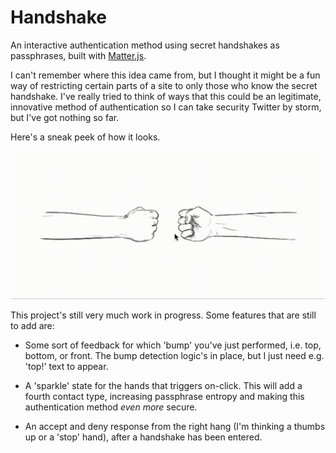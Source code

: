 # Handshake

An interactive authentication method using secret handshakes as passphrases, built with [Matter.js](https://brm.io/matter-js/).

I can't remember where this idea came from, but I thought it might be a fun way of restricting certain parts of a site to only those who know the secret handshake. I've really tried to think of ways that this could be an legitimate, innovative method of authentication so I can take security Twitter by storm, but I've got nothing so far.

Here's a sneak peek of how it looks.

![Handshake demo](https://raw.githubusercontent.com/egargan/handshake/main/readme-demo.gif)

This project's still very much work in progress. Some features that are still to add are:

* Some sort of feedback for which 'bump' you've just performed, i.e. top, bottom, or front. The bump detection logic's in place, but I just need e.g. 'top!' text to appear.

* A 'sparkle' state for the hands that triggers on-click. This will add a fourth contact type, increasing passphrase entropy and making this authentication method _even more_ secure.

* An accept and deny response from the right hang (I'm thinking a thumbs up or a 'stop' hand), after a handshake has been entered.
